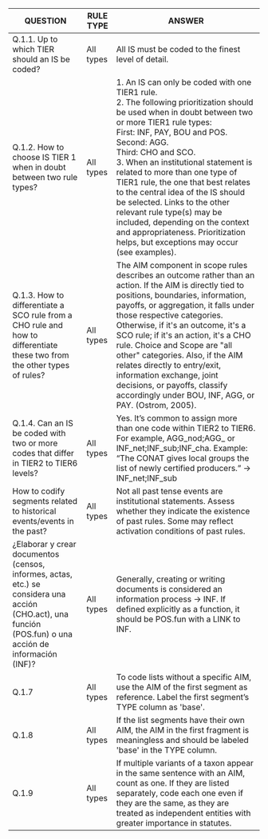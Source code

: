 | QUESTION | RULE TYPE | ANSWER |
|----------|-----------|--------|
| Q.1.1. Up to which TIER should an IS be coded? | All types | All IS must be coded to the finest level of detail. |
| Q.1.2. How to choose IS TIER 1 when in doubt between two rule types? | All types | 1. An IS can only be coded with one TIER1 rule.<br>2. The following prioritization should be used when in doubt between two or more TIER1 rule types: <br>First: INF, PAY, BOU and POS.<br>Second: AGG.<br>Third: CHO and SCO.<br>3. When an institutional statement is related to more than one type of TIER1 rule, the one that best relates to the central idea of the IS should be selected. Links to the other relevant rule type(s) may be included, depending on the context and appropriateness. Prioritization helps, but exceptions may occur (see examples). |
| Q.1.3. How to differentiate a SCO rule from a CHO rule and how to differentiate these two from the other types of rules? | All types | The AIM component in scope rules describes an outcome rather than an action. If the AIM is directly tied to positions, boundaries, information, payoffs, or aggregation, it falls under those respective categories. Otherwise, if it's an outcome, it's a SCO rule; if it's an action, it's a CHO rule. Choice and Scope are "all other" categories. Also, if the AIM relates directly to entry/exit, information exchange, joint decisions, or payoffs, classify accordingly under BOU, INF, AGG, or PAY. (Ostrom, 2005). |
| Q.1.4. Can an IS be coded with two or more codes that differ in TIER2 to TIER6 levels? | All types | Yes. It’s common to assign more than one code within TIER2 to TIER6. For example, AGG_nod;AGG_ or INF_net;INF_sub;INF_cha. Example: “The CONAT gives local groups the list of newly certified producers.” → INF_net;INF_sub |
| How to codify segments related to historical events/events in the past? | All types | Not all past tense events are institutional statements. Assess whether they indicate the existence of past rules. Some may reflect activation conditions of past rules. |
| ¿Elaborar y crear documentos (censos, informes, actas, etc.) se considera una acción (CHO.act), una función (POS.fun) o una acción de información (INF)? | All types | Generally, creating or writing documents is considered an information process → INF. If defined explicitly as a function, it should be POS.fun with a LINK to INF. |
| Q.1.7 | All types | To code lists without a specific AIM, use the AIM of the first segment as reference. Label the first segment’s TYPE column as 'base'. |
| Q.1.8 | All types | If the list segments have their own AIM, the AIM in the first fragment is meaningless and should be labeled 'base' in the TYPE column. |
| Q.1.9 | All types | If multiple variants of a taxon appear in the same sentence with an AIM, count as one. If they are listed separately, code each one even if they are the same, as they are treated as independent entities with greater importance in statutes. |

